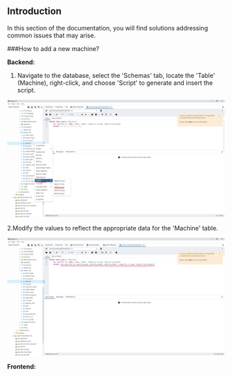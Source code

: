 ## Introduction

In this section of the documentation, you will find solutions addressing common issues that may arise.

###How to add a new machine?

**Backend:**

1. Navigate to the database, select the 'Schemas' tab, locate the 'Table' (Machine), right-click, and choose 'Script' to generate and insert the script.

  ![Image Alt Text](images/mac1.png)

2.Modify the values to reflect the appropriate data for the 'Machine' table.

  ![Image Alt Text](images/mac2.png)
  
**Frontend:**

